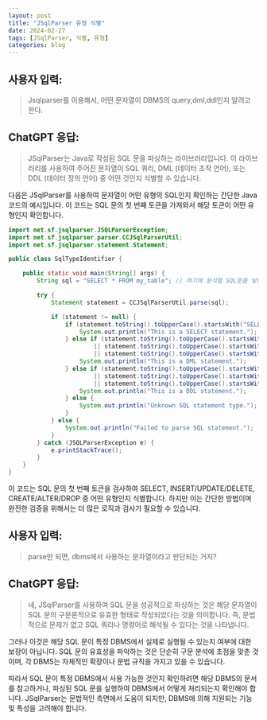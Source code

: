 ```yaml
---
layout: post
title: "JSqlParser 유형 식별"
date: 2024-02-27
tags: [JSqlParser, 식별, 유형]
categories: blog
---
```


## 사용자 입력:
> Jsqlparser를 이용해서, 어떤 문자열이 DBMS의 query,dml,ddl인지 알려고 한다.

## ChatGPT 응답:
> JSqlParser는 Java로 작성된 SQL 문을 파싱하는 라이브러리입니다. 이 라이브러리를 사용하여 주어진 문자열이 SQL 쿼리, DML (데이터 조작 언어), 또는 DDL (데이터 정의 언어) 중 어떤 것인지 식별할 수 있습니다.

다음은 JSqlParser를 사용하여 문자열이 어떤 유형의 SQL인지 확인하는 간단한 Java 코드의 예시입니다. 이 코드는 SQL 문의 첫 번째 토큰을 가져와서 해당 토큰이 어떤 유형인지 확인합니다.

```java
import net.sf.jsqlparser.JSQLParserException;
import net.sf.jsqlparser.parser.CCJSqlParserUtil;
import net.sf.jsqlparser.statement.Statement;

public class SqlTypeIdentifier {

    public static void main(String[] args) {
        String sql = "SELECT * FROM my_table"; // 여기에 분석할 SQL문을 넣으세요

        try {
            Statement statement = CCJSqlParserUtil.parse(sql);

            if (statement != null) {
                if (statement.toString().toUpperCase().startsWith("SELECT")) {
                    System.out.println("This is a SELECT statement.");
                } else if (statement.toString().toUpperCase().startsWith("INSERT")
                        || statement.toString().toUpperCase().startsWith("UPDATE")
                        || statement.toString().toUpperCase().startsWith("DELETE")) {
                    System.out.println("This is a DML statement.");
                } else if (statement.toString().toUpperCase().startsWith("CREATE")
                        || statement.toString().toUpperCase().startsWith("ALTER")
                        || statement.toString().toUpperCase().startsWith("DROP")) {
                    System.out.println("This is a DDL statement.");
                } else {
                    System.out.println("Unknown SQL statement type.");
                }
            } else {
                System.out.println("Failed to parse SQL statement.");
            }
        } catch (JSQLParserException e) {
            e.printStackTrace();
        }
    }
}
```

이 코드는 SQL 문의 첫 번째 토큰을 검사하여 SELECT, INSERT/UPDATE/DELETE, CREATE/ALTER/DROP 중 어떤 유형인지 식별합니다. 하지만 이는 간단한 방법이며 완전한 검증을 위해서는 더 많은 로직과 검사가 필요할 수 있습니다.

## 사용자 입력:
> parse만 되면, dbms에서 사용하는 문자열이라고 판단되는 거지?

## ChatGPT 응답:
> 네, JSqlParser를 사용하여 SQL 문을 성공적으로 파싱하는 것은 해당 문자열이 SQL 문의 구문론적으로 유효한 형태로 작성되었다는 것을 의미합니다. 즉, 문법적으로 문제가 없고 SQL 쿼리나 명령어로 해석될 수 있다는 것을 나타냅니다.

그러나 이것은 해당 SQL 문이 특정 DBMS에서 실제로 실행될 수 있는지 여부에 대한 보장이 아닙니다. SQL 문의 유효성을 파악하는 것은 단순히 구문 분석에 초점을 맞춘 것이며, 각 DBMS는 자체적인 확장이나 문법 규칙을 가지고 있을 수 있습니다.

따라서 SQL 문이 특정 DBMS에서 사용 가능한 것인지 확인하려면 해당 DBMS의 문서를 참고하거나, 파싱된 SQL 문을 실행하여 DBMS에서 어떻게 처리되는지 확인해야 합니다. JSqlParser는 문법적인 측면에서 도움이 되지만, DBMS에 의해 지원되는 기능 및 특성을 고려해야 합니다.

